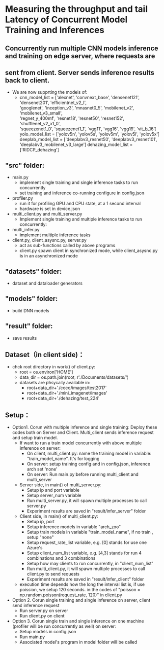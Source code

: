 # Measuring the throughput and tail Latency of Concurrent Model Training and Inferences

##  Concurrently run multiple CNN models inference and training on edge server, where requests are
##  sent from client. Server sends inference results back to client.
   - We are now supprting the models of:
     - cnn_model_list = ['alexnet', 'convnext_base', 'densenet121', 'densenet201', 'efficientnet_v2_l', \
                    'googlenet', 'inception_v3', 'mnasnet0_5', 'mobilenet_v2', 'mobilenet_v3_small', \
                    'regnet_y_400mf', 'resnet18', 'resnet50', 'resnet152', 'shufflenet_v2_x1_0', \
                    'squeezenet1_0', 'squeezenet1_1', 'vgg11', 'vgg16', 'vgg19', 'vit_b_16']
      yolo_model_list = ['yolov5n', 'yolov5s', 'yolov5m', 'yolov5l', 'yolov5x']
      deeplab_model_list = ['deeplabv3_resnet50', 'deeplabv3_resnet101', 'deeplabv3_mobilenet_v3_large']
      dehazing_model_list = ['RIDCP_dehazing']

## "src" folder:
 - main.py
   - implement single training and single inference tasks to run concurrently
   - set training and inference co-running configure in config.json
 - profiler.py
   - run it for profiling GPU and CPU state, at a 1 second interval
   - hardware is set in device.json
 - multi_client.py and multi_server.py
   - Implement single training and multiple inference tasks to run concurrently: 
 - multi_infer.py
   - implement multiple inference tasks
 - client.py, client_asysnc.py, server.py
   - act as sub-functions called by above programs 
   - client.py spawn client in synchronized mode, while client_asysnc.py is in an asynchronized mode
## "datasets" folder:
 - dataset and dataloader generators 
## "models" folder:
 - build DNN models
## "result" folder:
 - save results

## Dataset（in client side)：
   - chck root directory in work() of client.py:
     - root = os.environ['HOME']
     - data_dir = os.path.join(root, r'./Documents/datasets/')
     - datasets are phsycally available in:
       - root+data_dir+'./coco/images/test2017'
       - root+data_dir+'./mini_imagenet/images'
       - root+data_dir+'./dehazing/test_224'
       
## Setup：
 - Option1. Corun with multiple inference and single training:
   Deploy these codes both on Server and Client. Multi_client sends inference request and setup train model.  
   - If want to run a train model concurrently with above multiple inference on server:
     - On client, multi_client.py: name the training model in variable: "train_model_name". It's for logging
     - On server: setup training config and in config.json, inference arch set 'none'
     - On server: Run main.py before running multi_client and multi_server
   - Server side, in main() of multi_server.py:
     - Setup ip and port variable
     - Setup server_num variable
     - Run multi_server.py, it will spawn multiple processes to call server.py
     - Experiment results are saved in "result/infer_server" folder   
   - Client side, in main() of multi_client.py:
     - Setup ip, port
     - Setup inference models in variable "arch_zoo"
     - Setup train models in variable "train_model_name", if no train , setup "none"
     - Setup request_rate_list variable, e.g. [0] stands for use one Azure's
     - Setup client_num_list variable, e.g. [4,3] stands for run 4 combinations and 3 combinations
     - Setup how may clients to run concurrently, in "client_num_list"
     - Run multi_client.py, it will spawn multiple processes to call client.py to send requests
     - Experiment results are saved in "result/infer_client" folder
   - execution time depends how the long the interval list is, if use poission, we setup 120 seconds.
     in the codes of "poisson = np.random.poisson(request_rate, 120)" in client.py
 - Option 2. Corun single training and single inference on server, client send inference request
   - Run server.py on server
   - Run client.py on client
 - Option 3. Corun single train and single inference on one machine (profiler will be run concurrently as well) on server:  
   - Setup models in config.json
   - Run main.py
   - Associated model's program in model folder will be called

